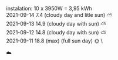 instalation: 10 x 3950W = 3,95 kWh \
2021-09-14  7.4 (cloudy day and litle sun) :partly_sunny: \
2021-09-13 14.9 (cloudy day with sun) :partly_sunny: \
2021-09-12 14.8 (cloudy day with sun) :partly_sunny: \
2021-09-11 18.8 (max) (full sun day) :sun_with_face: \

:cloud:

